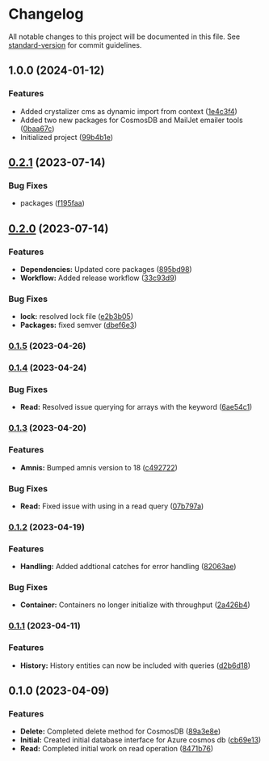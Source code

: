 # Changelog

All notable changes to this project will be documented in this file. See [standard-version](https://github.com/conventional-changelog/standard-version) for commit guidelines.

## 1.0.0 (2024-01-12)


### Features

* Added crystalizer cms as dynamic import from context ([1e4c3f4](https://github.com/amnis-dev/amnis-sys/commit/1e4c3f43b46ab9129b0c292768707ae854293ecf))
* Added two new packages for CosmosDB and MailJet emailer tools ([0baa67c](https://github.com/amnis-dev/amnis-sys/commit/0baa67c136f3553cae95003ad256697485595076))
* Initialized project ([99b4b1e](https://github.com/amnis-dev/amnis-sys/commit/99b4b1eae5a9d950a196176eac86bb34d02bd9be))

## [0.2.1](https://github.com/amnis-dev/amnis-db-cosmos/compare/v0.2.0...v0.2.1) (2023-07-14)


### Bug Fixes

* packages ([f195faa](https://github.com/amnis-dev/amnis-db-cosmos/commit/f195faa8dbcf9662ca21f241cd7f05e22361193d))

## [0.2.0](https://github.com/amnis-dev/amnis-db-cosmos/compare/v0.1.4...v0.2.0) (2023-07-14)


### Features

* **Dependencies:** Updated core packages ([895bd98](https://github.com/amnis-dev/amnis-db-cosmos/commit/895bd984f924fe7cb10a9b66fc70ef6f6023c8de))
* **Workflow:** Added release workflow ([33c93d9](https://github.com/amnis-dev/amnis-db-cosmos/commit/33c93d98577920c2d51fd3152541318e17baeb20))


### Bug Fixes

* **lock:** resolved lock file ([e2b3b05](https://github.com/amnis-dev/amnis-db-cosmos/commit/e2b3b05c054f6d7bbcd58ee6baca1bdedbd4be69))
* **Packages:** fixed semver ([dbef6e3](https://github.com/amnis-dev/amnis-db-cosmos/commit/dbef6e318193e12841270f239af0fabd8e4d6250))

### [0.1.5](https://github.com/amnis-dev/amnis-db-cosmos/compare/v0.1.4...v0.1.5) (2023-04-26)

### [0.1.4](https://github.com/amnis-dev/amnis-db-cosmos/compare/v0.1.3...v0.1.4) (2023-04-24)


### Bug Fixes

* **Read:** Resolved issue querying for arrays with the  keyword ([6ae54c1](https://github.com/amnis-dev/amnis-db-cosmos/commit/6ae54c1aea55b038bd60186612973a37d3492772))

### [0.1.3](https://github.com/amnis-dev/amnis-db-cosmos/compare/v0.1.2...v0.1.3) (2023-04-20)


### Features

* **Amnis:** Bumped amnis version to 18 ([c492722](https://github.com/amnis-dev/amnis-db-cosmos/commit/c492722fa684d152adc5cb4f80495a19100ad09d))


### Bug Fixes

* **Read:** Fixed issue with using  in a read query ([07b797a](https://github.com/amnis-dev/amnis-db-cosmos/commit/07b797afb644c1c8864a2a7897d6f6d3cf79a31d))

### [0.1.2](https://github.com/amnis-dev/amnis-db-cosmos/compare/v0.1.1...v0.1.2) (2023-04-19)


### Features

* **Handling:** Added addtional catches for error handling ([82063ae](https://github.com/amnis-dev/amnis-db-cosmos/commit/82063ae21b6757620ed4c60992853d3fef0768c0))


### Bug Fixes

* **Container:** Containers no longer initialize with throughput ([2a426b4](https://github.com/amnis-dev/amnis-db-cosmos/commit/2a426b4531491786e7ff8551216979fae8c75b38))

### [0.1.1](https://github.com/amnis-dev/amnis-db-cosmos/compare/v0.1.0...v0.1.1) (2023-04-11)


### Features

* **History:** History entities can now be included with queries ([d2b6d18](https://github.com/amnis-dev/amnis-db-cosmos/commit/d2b6d1803c4af4e442cd984e1d400792facef59e))

## 0.1.0 (2023-04-09)


### Features

* **Delete:** Completed delete method for CosmosDB ([89a3e8e](https://github.com/amnis-dev/amnis-db-cosmos/commit/89a3e8e7590771bb69f3ebb22a5bab39e6d07f5e))
* **Initial:** Created initial database interface for Azure cosmos db ([cb69e13](https://github.com/amnis-dev/amnis-db-cosmos/commit/cb69e130d4df16c15fce2d331a8dcf6356a7100f))
* **Read:** Completed initial work on read operation ([8471b76](https://github.com/amnis-dev/amnis-db-cosmos/commit/8471b7696836adc5d0f01fb79e6a73e76f8c20de))
